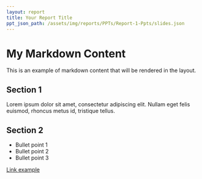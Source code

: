 ```yaml
---
layout: report
title: Your Report Title
ppt_json_path: /assets/img/reports/PPTs/Report-1-Ppts/slides.json
---
```


# My Markdown Content

This is an example of markdown content that will be rendered in the layout.

## Section 1

Lorem ipsum dolor sit amet, consectetur adipiscing elit. Nullam eget felis euismod, 
rhoncus metus id, tristique tellus.

## Section 2

* Bullet point 1
* Bullet point 2
* Bullet point 3

[Link example](https://example.com)